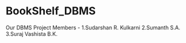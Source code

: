 # BookShelf_DBMS
Our DBMS Project
Members - 
1.Sudarshan R. Kulkarni
2.Sumanth S.A.
3.Suraj Vashista B.K.
